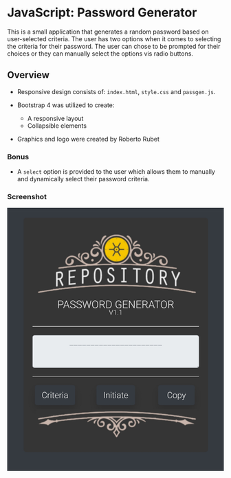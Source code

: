 # JavaScript: Password Generator

This is a small application that generates a random password based on user-selected criteria. The user has two options when it comes to selecting the criteria for their password. The user can chose to be prompted for their choices or they can manually select the options vis radio buttons. 

## Overview

* Responsive design consists of: `index.html`, `style.css` and `passgen.js`.

* Bootstrap 4 was utilized to create:

   * A responsive layout
   * Collapsible elements

* Graphics and logo were created by Roberto Rubet

### Bonus

* A `select` option is provided to the user which allows them to manually and dynamically select their password criteria.


### Screenshot
![Screenshot](/images/Screenshot_20200911-151128_Chrome.jpg)

